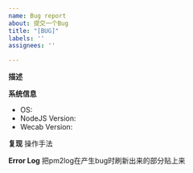 ```yaml
---
name: Bug report
about: 提交一个Bug
title: "[BUG]"
labels: ''
assignees: ''

---
```


**描述**


**系统信息**
 - OS: 
 - NodeJS Version:
 - Wecab Version:

**复现**
操作手法

**Error Log**
把pm2log在产生bug时刷新出来的部分贴上来
